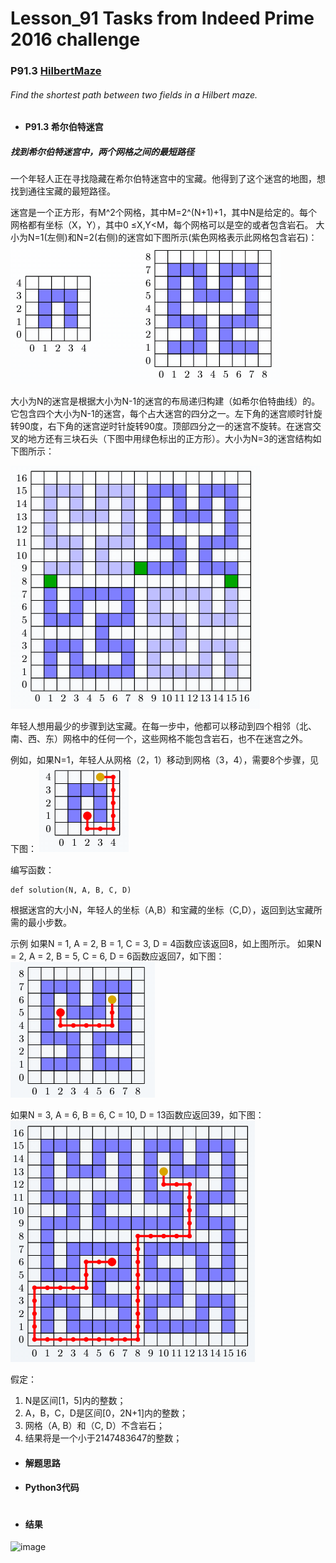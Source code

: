 # Lesson_91 Tasks from Indeed Prime 2016 challenge


### P91.3 [HilbertMaze](https://app.codility.com/programmers/lessons/91-tasks_from_indeed_prime_2016_challenge/hilbert_maze/) 


###### Find the shortest path between two fields in a Hilbert maze.

* #### P91.3 希尔伯特迷宫

#####  找到希尔伯特迷宫中，两个网格之间的最短路径

一个年轻人正在寻找隐藏在希尔伯特迷宫中的宝藏。他得到了这个迷宫的地图，想找到通往宝藏的最短路径。

迷宫是一个正方形，有M^2个网格，其中M=2^(N+1)+1，其中N是给定的。每个网格都有坐标（X，Y），其中0 ≤X,Y<M，每个网格可以是空的或者包含岩石。
大小为N=1(左侧)和N=2(右侧)的迷宫如下图所示(紫色网格表示此网格包含岩石)：
![image](https://github.com/Anfany/Codility-Lessons-By-Python3/blob/master/L91_Tasks%20from%20Indeed%20Prime%202016%20challenge/91.3.1.png)

大小为N的迷宫是根据大小为N-1的迷宫的布局递归构建（如希尔伯特曲线）的。它包含四个大小为N-1的迷宫，每个占大迷宫的四分之一。左下角的迷宫顺时针旋转90度，右下角的迷宫逆时针旋转90度。顶部四分之一的迷宫不旋转。在迷宫交叉的地方还有三块石头（下图中用绿色标出的正方形）。大小为N=3的迷宫结构如下图所示：

![image](https://github.com/Anfany/Codility-Lessons-By-Python3/blob/master/L91_Tasks%20from%20Indeed%20Prime%202016%20challenge/91.3.2.png)

年轻人想用最少的步骤到达宝藏。在每一步中，他都可以移动到四个相邻（北、南、西、东）网格中的任何一个，这些网格不能包含岩石，也不在迷宫之外。

例如，如果N=1，年轻人从网格（2，1）移动到网格（3，4），需要8个步骤，见下图：
![image](https://github.com/Anfany/Codility-Lessons-By-Python3/blob/master/L91_Tasks%20from%20Indeed%20Prime%202016%20challenge/91.3.3.png)


编写函数：
```
def solution(N, A, B, C, D)

```
根据迷宫的大小N，年轻人的坐标（A,B）和宝藏的坐标（C,D），返回到达宝藏所需的最小步数。

示例
如果N = 1, A = 2, B = 1, C = 3, D = 4函数应该返回8，如上图所示。
如果N = 2, A = 2, B = 5, C = 6, D = 6函数应返回7，如下图：
![image](https://github.com/Anfany/Codility-Lessons-By-Python3/blob/master/L91_Tasks%20from%20Indeed%20Prime%202016%20challenge/91.3.4.png)

如果N = 3, A = 6, B = 6, C = 10, D = 13函数应返回39，如下图：
![image](https://github.com/Anfany/Codility-Lessons-By-Python3/blob/master/L91_Tasks%20from%20Indeed%20Prime%202016%20challenge/91.3.5.png)

假定：
  1. N是区间[1，5]内的整数；
  2. A，B，C，D是区间[0，2N+1]内的整数；
  3. 网格（A, B）和（C, D）不含岩石；
  4. 结果将是一个小于2147483647的整数；


 

* #### 解题思路


* #### Python3代码


```python


```


* #### 结果


![image](https://github.com/Anfany/Codility-Lessons-By-Python3/blob/master/L91_Tasks%20from%20Indeed%20Prime%202016%20challenge/91.3.png)
